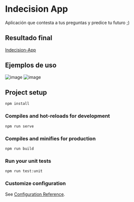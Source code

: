 # Indecision App

Aplicación que contesta a tus preguntas y predice tu futuro ;)

## Resultado final

[Indecision-App](https://verdant-maamoul-f9b98a.netlify.app/)

## Ejemplos de uso

![image](https://user-images.githubusercontent.com/79474524/176190151-0a098792-7e12-433e-b652-964f2b29e56a.png)
![image](https://user-images.githubusercontent.com/79474524/176190339-ddabf46b-af68-45a7-894c-2dd2d2d7e547.png)

## Project setup
```
npm install
```

### Compiles and hot-reloads for development
```
npm run serve
```

### Compiles and minifies for production
```
npm run build
```

### Run your unit tests
```
npm run test:unit
```

### Customize configuration
See [Configuration Reference](https://cli.vuejs.org/config/).
